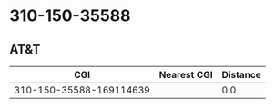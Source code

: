 # 310-150-35588
## AT&T


| CGI | Nearest CGI | Distance |
|-----|-------------|----------|
| 310-150-35588-169114639 |  | 0.0 |
